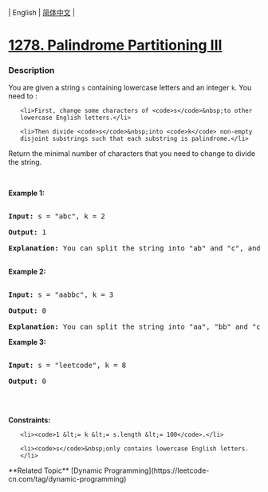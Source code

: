 | English | [简体中文](README.md) |

# [1278. Palindrome Partitioning III](https://leetcode-cn.com/problems/palindrome-partitioning-iii)
 ### Description
<p>You are given a string&nbsp;<code>s</code> containing lowercase letters and an integer <code>k</code>. You need to :</p>

<ul>
	<li>First, change some characters of <code>s</code>&nbsp;to other lowercase English letters.</li>
	<li>Then divide <code>s</code>&nbsp;into <code>k</code> non-empty disjoint substrings such that each substring is palindrome.</li>
</ul>

<p>Return the minimal number of characters that you need to change&nbsp;to divide the string.</p>

<p>&nbsp;</p>
<p><strong>Example 1:</strong></p>

<pre>
<strong>Input:</strong> s = &quot;abc&quot;, k = 2
<strong>Output:</strong> 1
<strong>Explanation:</strong>&nbsp;You can split the string into &quot;ab&quot; and &quot;c&quot;, and change 1 character in &quot;ab&quot; to make it palindrome.
</pre>

<p><strong>Example 2:</strong></p>

<pre>
<strong>Input:</strong> s = &quot;aabbc&quot;, k = 3
<strong>Output:</strong> 0
<strong>Explanation:</strong>&nbsp;You can split the string into &quot;aa&quot;, &quot;bb&quot; and &quot;c&quot;, all of them are palindrome.</pre>

<p><strong>Example 3:</strong></p>

<pre>
<strong>Input:</strong> s = &quot;leetcode&quot;, k = 8
<strong>Output:</strong> 0
</pre>

<p>&nbsp;</p>
<p><strong>Constraints:</strong></p>

<ul>
	<li><code>1 &lt;= k &lt;= s.length &lt;= 100</code>.</li>
	<li><code>s</code>&nbsp;only contains lowercase English letters.</li>
</ul>
**Related Topic**  [Dynamic Programming](https://leetcode-cn.com/tag/dynamic-programming) 